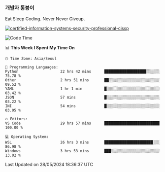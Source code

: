 ### 개발자 통붕이
Eat Sleep Coding.
Never Never Giveup.

[![certified-information-systems-security-professional-cissp](https://user-images.githubusercontent.com/44606727/157613689-acd84ec6-5f8f-4e79-89d9-a8d51f033634.png)](https://www.credly.com/badges/f394a010-85a0-450b-9136-8043af01d71c/public_url)

<!--START_SECTION:waka-->
![Code Time](http://img.shields.io/badge/Code%20Time-2%2C973%20hrs%2048%20mins-blue)

📊 **This Week I Spent My Time On** 

```text
🕑︎ Time Zone: Asia/Seoul

💬 Programming Languages: 
Python                   22 hrs 42 mins      ███████████████████░░░░░░   75.78 % 
Other                    2 hrs 51 mins       ██░░░░░░░░░░░░░░░░░░░░░░░   09.52 % 
YAML                     1 hr 1 min          █░░░░░░░░░░░░░░░░░░░░░░░░   03.42 % 
JSON                     57 mins             █░░░░░░░░░░░░░░░░░░░░░░░░   03.22 % 
INI                      54 mins             █░░░░░░░░░░░░░░░░░░░░░░░░   03.05 % 

🔥 Editors: 
VS Code                  29 hrs 57 mins      █████████████████████████   100.00 % 

💻 Operating System: 
WSL                      26 hrs 3 mins       ██████████████████████░░░   86.98 % 
Windows                  3 hrs 53 mins       ███░░░░░░░░░░░░░░░░░░░░░░   13.02 % 
```


 Last Updated on 28/05/2024 18:36:37 UTC
<!--END_SECTION:waka-->
